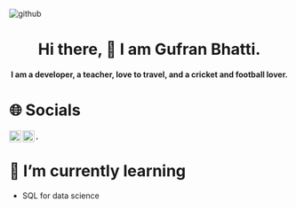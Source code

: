 ![github](https://user-images.githubusercontent.com/58569042/215321193-20815cdc-d2fb-4a75-b708-701be6bd535c.png)

<h1 align="center">
Hi there, 👋 I am Gufran Bhatti.
</h1>
<h4 align = "center">
I am a developer, a teacher, love to travel, and a cricket and football lover.
</h4> 

# 🌐 Socials
<a href="https://www.linkedin.com/in/gufran-bhatti-80568822a/"><img align="left" src="https://raw.githubusercontent.com/yushi1007/yushi1007/main/images/linkedin.svg" alt="Gufran Bhatti | LinkedIn" width="21px"/></a>
<a href="https://www.instagram.com/gufran_bhatti/"><img align="left" src="https://raw.githubusercontent.com/yushi1007/yushi1007/main/images/instagram.svg" alt="Gufran Bhatti | Instagram" width="21px"/></a>
,
# 🌱 I’m currently learning 
* SQL for data science

<!--
**GufranBhatti/GufranBhatti** is a ✨ _special_ ✨ repository because its `README.md` (this file) appears on your GitHub profile.

Here are some ideas to get you started:

- 🔭 I’m currently working on ...
- 🌱 I’m currently learning ...
- 👯 I’m looking to collaborate on ...
- 🤔 I’m looking for help with ...
- 💬 Ask me about ...
- 📫 How to reach me: ...
- 😄 Pronouns: ...
- ⚡ Fun fact: ...
-->
